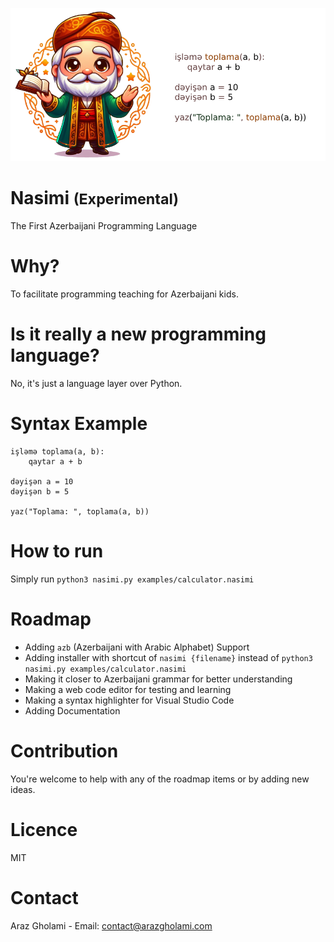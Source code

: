 <p align="center">
  <img src="Nasimi.png" alt="Nasimi">
<h1>Nasimi <small>(Experimental)</small></h1>
    The First Azerbaijani Programming Language
</p>

# Why?
To facilitate programming teaching for Azerbaijani kids.

# Is it really a new programming language?
No, it's just a language layer over Python.

# Syntax Example
```
işləmə toplama(a, b):
	qaytar a + b

dəyişən a = 10
dəyişən b = 5

yaz("Toplama: ", toplama(a, b))
```

# How to run
Simply run `python3 nasimi.py examples/calculator.nasimi`

# Roadmap
- Adding `azb` (Azerbaijani with Arabic Alphabet) Support
- Adding installer with shortcut of `nasimi {filename}` instead of `python3 nasimi.py examples/calculator.nasimi`
- Making it closer to Azerbaijani grammar for better understanding
- Making a web code editor for testing and learning
- Making a syntax highlighter for Visual Studio Code
- Adding Documentation

# Contribution
You're welcome to help with any of the roadmap items or by adding new ideas.

# Licence
MIT

# Contact 
Araz Gholami - Email: contact@arazgholami.com
